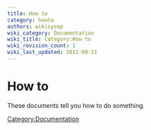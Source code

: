 ```yaml
---
title: How to
category: howto
authors: wikisysop
wiki_category: Documentation
wiki_title: Category:How to
wiki_revision_count: 1
wiki_last_updated: 2011-09-21
---
```


# How to

These documents tell you how to do something.

<Category:Documentation>

